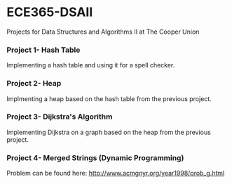 # ECE365-DSAII
Projects for Data Structures and Algorithms II at The Cooper Union

### Project 1- Hash Table
Implementing a hash table and using it for a spell checker.

### Project 2- Heap
Implmenting a heap based on the hash table from the previous project.

### Project 3- Dijkstra's Algorithm
Implementing Dijkstra on a graph based on the heap from the previous project.

### Project 4- Merged Strings (Dynamic Programming)
Problem can be found here: http://www.acmgnyr.org/year1998/prob_g.html
